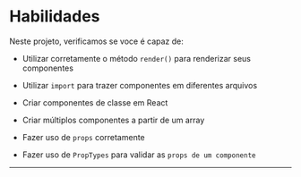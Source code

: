 # Habilidades

Neste projeto, verificamos se voce é capaz de:

* Utilizar corretamente o método `render()` para renderizar seus componentes

* Utilizar `import` para trazer componentes em diferentes arquivos

* Criar componentes de classe em React

* Criar múltiplos componentes a partir de um array

* Fazer uso de `props` corretamente

* Fazer uso de `PropTypes` para validar as `props de um componente`

--- 
